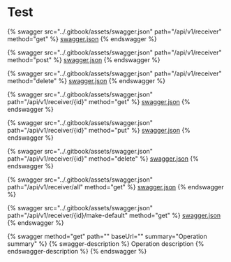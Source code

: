 # Test

{% swagger src="../.gitbook/assets/swagger.json" path="/api/v1/receiver" method="get" %}
[swagger.json](../.gitbook/assets/swagger.json)
{% endswagger %}

{% swagger src="../.gitbook/assets/swagger.json" path="/api/v1/receiver" method="post" %}
[swagger.json](../.gitbook/assets/swagger.json)
{% endswagger %}

{% swagger src="../.gitbook/assets/swagger.json" path="/api/v1/receiver" method="delete" %}
[swagger.json](../.gitbook/assets/swagger.json)
{% endswagger %}

{% swagger src="../.gitbook/assets/swagger.json" path="/api/v1/receiver/{id}" method="get" %}
[swagger.json](../.gitbook/assets/swagger.json)
{% endswagger %}

{% swagger src="../.gitbook/assets/swagger.json" path="/api/v1/receiver/{id}" method="put" %}
[swagger.json](../.gitbook/assets/swagger.json)
{% endswagger %}

{% swagger src="../.gitbook/assets/swagger.json" path="/api/v1/receiver/{id}" method="delete" %}
[swagger.json](../.gitbook/assets/swagger.json)
{% endswagger %}

{% swagger src="../.gitbook/assets/swagger.json" path="/api/v1/receiver/all" method="get" %}
[swagger.json](../.gitbook/assets/swagger.json)
{% endswagger %}

{% swagger src="../.gitbook/assets/swagger.json" path="/api/v1/receiver/{id}/make-default" method="get" %}
[swagger.json](../.gitbook/assets/swagger.json)
{% endswagger %}

{% swagger method="get" path="" baseUrl="" summary="Operation summary" %}
{% swagger-description %}
Operation description
{% endswagger-description %}
{% endswagger %}
